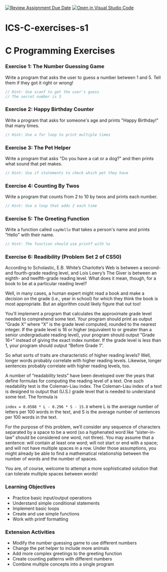 [![Review Assignment Due Date](https://classroom.github.com/assets/deadline-readme-button-22041afd0340ce965d47ae6ef1cefeee28c7c493a6346c4f15d667ab976d596c.svg)](https://classroom.github.com/a/9Am_oHl5)
[![Open in Visual Studio Code](https://classroom.github.com/assets/open-in-vscode-2e0aaae1b6195c2367325f4f02e2d04e9abb55f0b24a779b69b11b9e10269abc.svg)](https://classroom.github.com/online_ide?assignment_repo_id=21328494&assignment_repo_type=AssignmentRepo)
# ICS-C-exercises-s1

# C Programming Exercises

### Exercise 1: The Number Guessing Game
Write a program that asks the user to guess a number between 1 and 5. Tell them if they got it right or wrong!
```c
// Hint: Use scanf to get the user's guess
// The secret number is 3
```

### Exercise 2: Happy Birthday Counter
Write a program that asks for someone's age and prints "Happy Birthday!" that many times.
```c
// Hint: Use a for loop to print multiple times
```

### Exercise 3: The Pet Helper
Write a program that asks "Do you have a cat or a dog?" and then prints what sound that pet makes.
```c
// Hint: Use if statements to check which pet they have
```

### Exercise 4: Counting By Twos
Write a program that counts from 2 to 10 by twos and prints each number.
```c
// Hint: Use a loop that adds 2 each time
```

### Exercise 5: The Greeting Function
Write a function called `sayHello` that takes a person's name and prints "Hello" with their name.
```c
// Hint: The function should use printf with %s
```

### Exercise 6: Readibility (Problem Set 2 of CS50)
According to Scholastic, E.B. White’s Charlotte’s Web is between a second- and fourth-grade reading level, and Lois Lowry’s The Giver is between an eighth- and twelfth-grade reading level. What does it mean, though, for a book to be at a particular reading level?

Well, in many cases, a human expert might read a book and make a decision on the grade (i.e., year in school) for which they think the book is most appropriate. But an algorithm could likely figure that out too!

You’ll implement a program that calculates the approximate grade level needed to comprehend some text. 
Your program should print as output “Grade X” where “X” is the grade level computed, rounded to the nearest integer. 
If the grade level is 16 or higher (equivalent to or greater than a senior undergraduate reading level), your program should output “Grade 16+” instead of giving the exact index number. 
If the grade level is less than 1, your program should output “Before Grade 1”.

So what sorts of traits are characteristic of higher reading levels? 
Well, longer words probably correlate with higher reading levels. Likewise, 
longer sentences probably correlate with higher reading levels, too.

A number of “readability tests” have been developed over the years that define formulas for computing the reading level of a text. 
One such readability test is the Coleman-Liau index. 
The Coleman-Liau index of a text is designed to output that (U.S.) grade level that is needed to understand some text. The formula is

```index = 0.0588 * L - 0.296 * S - 15.8```
where L is the average number of letters per 100 words in the text, and S is the average number of sentences per 100 words in the text.

For the purpose of this problem, we’ll consider any sequence of characters separated by a space to be a word (so a hyphenated word like “sister-in-law” should be considered one word, not three). 
You may assume that a sentence:
will contain at least one word;
will not start or end with a space; and
will not have multiple spaces in a row.
Under those assumptions, you might already be able to find a mathematical relationship between the number of words and the number of spaces.

You are, of course, welcome to attempt a more sophisticated solution that can tolerate multiple spaces between words! 

### Learning Objectives
- Practice basic input/output operations
- Understand simple conditional statements
- Implement basic loops
- Create and use simple functions
- Work with printf formatting


### Extension Activities
- Modify the number guessing game to use different numbers
- Change the pet helper to include more animals
- Add more complex greetings to the greeting function
- Create counting patterns with different numbers
- Combine multiple concepts into a single program

